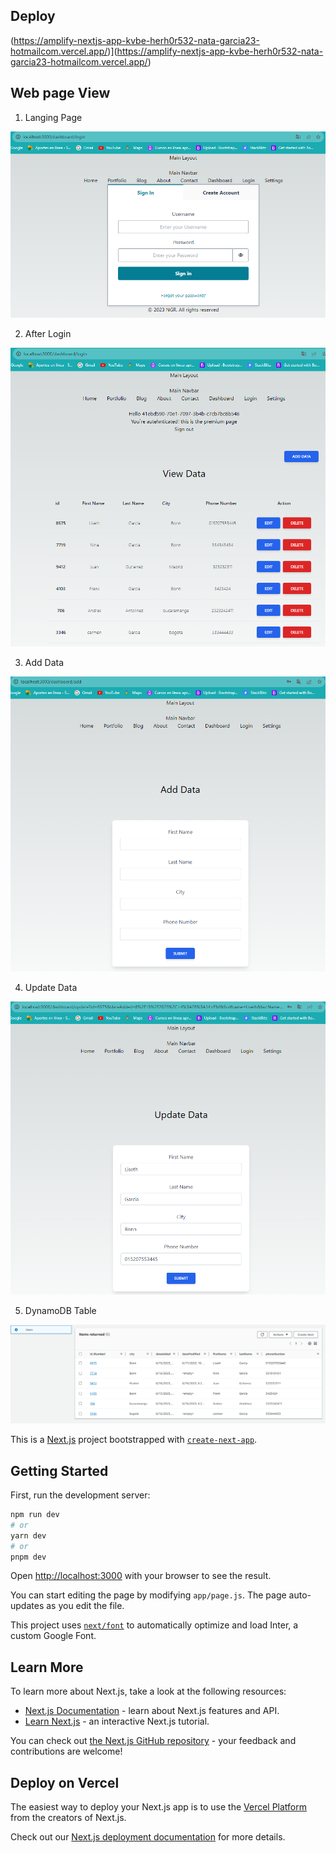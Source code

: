 ## Deploy
(https://amplify-nextjs-app-kvbe-herh0r532-nata-garcia23-hotmailcom.vercel.app/)](https://amplify-nextjs-app-kvbe-herh0r532-nata-garcia23-hotmailcom.vercel.app/)

## Web page View

1. Langing Page

![Landing Page](https://github.com/natagr23/amplify-nextjs-app/blob/main/src/Data/aws_crud_auth_base1.PNG)

2. After Login

![Login](https://github.com/natagr23/amplify-nextjs-app/blob/main/src/Data/aws_crud_auth_base2.PNG)

3. Add Data

![Login](https://github.com/natagr23/amplify-nextjs-app/blob/main/src/Data/aws_crud_auth_base3.PNG)

4. Update Data

![Login](https://github.com/natagr23/amplify-nextjs-app/blob/main/src/Data/aws_crud_auth_base4.PNG)

5. DynamoDB Table

![Login](https://github.com/natagr23/amplify-nextjs-app/blob/main/src/Data/aws_crud_auth_base5.PNG)


This is a [Next.js](https://nextjs.org/) project bootstrapped with [`create-next-app`](https://github.com/vercel/next.js/tree/canary/packages/create-next-app).

## Getting Started

First, run the development server:

```bash
npm run dev
# or
yarn dev
# or
pnpm dev
```

Open [http://localhost:3000](http://localhost:3000) with your browser to see the result.

You can start editing the page by modifying `app/page.js`. The page auto-updates as you edit the file.

This project uses [`next/font`](https://nextjs.org/docs/basic-features/font-optimization) to automatically optimize and load Inter, a custom Google Font.

## Learn More

To learn more about Next.js, take a look at the following resources:

- [Next.js Documentation](https://nextjs.org/docs) - learn about Next.js features and API.
- [Learn Next.js](https://nextjs.org/learn) - an interactive Next.js tutorial.

You can check out [the Next.js GitHub repository](https://github.com/vercel/next.js/) - your feedback and contributions are welcome!

## Deploy on Vercel

The easiest way to deploy your Next.js app is to use the [Vercel Platform](https://vercel.com/new?utm_medium=default-template&filter=next.js&utm_source=create-next-app&utm_campaign=create-next-app-readme) from the creators of Next.js.

Check out our [Next.js deployment documentation](https://nextjs.org/docs/deployment) for more details.
